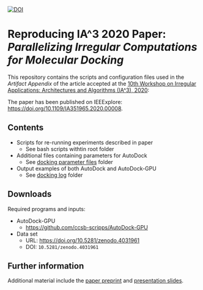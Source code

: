 [![DOI](https://zenodo.org/badge/302362741.svg)](https://zenodo.org/badge/latestdoi/302362741)

# Reproducing IA^3 2020 Paper: _Parallelizing Irregular Computations for Molecular Docking_

This repository contains the scripts and configuration files used in the _Artifact Appendix_ of the article accepted at the [10th Workshop on Irregular Applications: Architectures and Algorithms (IA^3), 2020](https://hpc.pnl.gov/IA3/IA3/IA3-2020/index.html):

The paper has been published on IEEExplore: https://doi.org/10.1109/IA351965.2020.00008.

## Contents

* Scripts for re-running experiments described in paper
	* See bash scripts withtin root folder
* Additional files containing parameters for AutoDock
	* See [docking parameter files](./dpf_autodock426) folder
* Output examples of both AutoDock and AutoDock-GPU
	* See [docking log](./dlg_examples) folder

## Downloads

Required programs and inputs:

* AutoDock-GPU
	*  https://github.com/ccsb-scripps/AutoDock-GPU
* Data set
	* URL: https://doi.org/10.5281/zenodo.4031961
	* DOI: `10.5281/zenodo.4031961`

## Further information

Additional material include the [paper preprint](https://www.esa.informatik.tu-darmstadt.de/assets/publications/materials/2020/2020_IA3_LVS.pdf) and [presentation slides](https://www.esa.informatik.tu-darmstadt.de/assets/publications/materials/2020/2020_IA3_LVS_slides.pdf).


